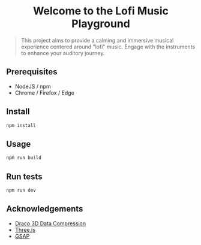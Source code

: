 <h1 align="center">Welcome to the Lofi Music Playground</h1>

> This project aims to provide a calming and immersive musical experience centered around "lofi" music. Engage with the instruments to enhance your auditory journey.

## Prerequisites

- NodeJS / npm
- Chrome / Firefox / Edge

## Install

```sh
npm install
```

## Usage

```sh
npm run build
```

## Run tests

```sh
npm run dev
```

## Acknowledgements

- [Draco 3D Data Compression](https://google.github.io/draco/)
- [Three.js](https://threejs.org/)
- [GSAP](https://greensock.com/gsap/)



